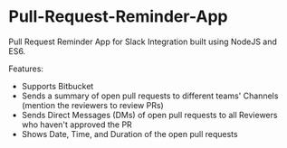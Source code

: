# Pull-Request-Reminder-App
Pull Request Reminder App for Slack Integration built using NodeJS and ES6.

Features:

- Supports Bitbucket
- Sends a summary of open pull requests to different teams' Channels (mention the reviewers to review PRs)
- Sends Direct Messages (DMs) of open pull requests to all Reviewers who haven't approved the PR
- Shows Date, Time, and Duration of the open pull requests
